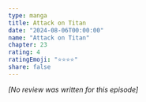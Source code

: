 ```yaml
---
type: manga
title: Attack on Titan
date: "2024-08-06T00:00:00"
name: "Attack on Titan"
chapter: 23
rating: 4
ratingEmoji: "⭐️⭐️⭐️⭐️"
share: false
---
```


_[No review was written for this episode]_
